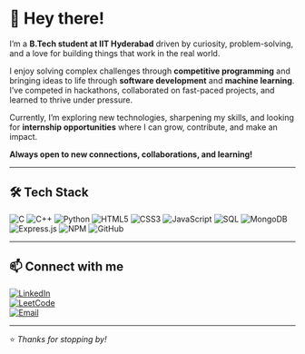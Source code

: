 # 👋 Hey there!

I’m a **B.Tech student at IIT Hyderabad** driven by curiosity, problem-solving, and a love for building things that work in the real world.

I enjoy solving complex challenges through **competitive programming** and bringing ideas to life through **software development** and **machine learning**. I’ve competed in hackathons, collaborated on fast-paced projects, and learned to thrive under pressure.

Currently, I’m exploring new technologies, sharpening my skills, and looking for **internship opportunities** where I can grow, contribute, and make an impact.

**Always open to new connections, collaborations, and learning!**

---

## 🛠️ Tech Stack

<p align="left">
  <img src="https://img.shields.io/badge/C-00599C?style=for-the-badge&logo=c&logoColor=white" alt="C" />
  <img src="https://img.shields.io/badge/C++-00599C?style=for-the-badge&logo=c%2B%2B&logoColor=white" alt="C++" />
  <img src="https://img.shields.io/badge/Python-3776AB?style=for-the-badge&logo=python&logoColor=white" alt="Python" />
  <img src="https://img.shields.io/badge/HTML5-E34F26?style=for-the-badge&logo=html5&logoColor=white" alt="HTML5" />
  <img src="https://img.shields.io/badge/CSS3-1572B6?style=for-the-badge&logo=css3&logoColor=white" alt="CSS3" />
  <img src="https://img.shields.io/badge/JavaScript-F7DF1E?style=for-the-badge&logo=javascript&logoColor=black" alt="JavaScript" />
  <img src="https://img.shields.io/badge/SQL-4479A1?style=for-the-badge&logo=mysql&logoColor=white" alt="SQL" />
  <img src="https://img.shields.io/badge/MongoDB-47A248?style=for-the-badge&logo=mongodb&logoColor=white" alt="MongoDB" />
  <img src="https://img.shields.io/badge/Express.js-000000?style=for-the-badge&logo=express&logoColor=white" alt="Express.js" />
  <img src="https://img.shields.io/badge/NPM-CB3837?style=for-the-badge&logo=npm&logoColor=white" alt="NPM" />
  <img src="https://img.shields.io/badge/GitHub-181717?style=for-the-badge&logo=github&logoColor=white" alt="GitHub" />
</p>


---

## 📫 Connect with me

[![LinkedIn](https://img.shields.io/badge/LinkedIn-blue?style=for-the-badge&logo=linkedin)](https://www.linkedin.com/in/fawwaz-ali-a32033291/)  
[![LeetCode](https://img.shields.io/badge/LeetCode-orange?style=for-the-badge&logo=leetcode)](https://leetcode.com/u/fawwazali/)  
[![Email](https://img.shields.io/badge/Email-D14836?style=for-the-badge&logo=gmail&logoColor=white)](mailto:mdfawwaz2411@gmail.com)

---

⭐️ *Thanks for stopping by!*

